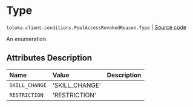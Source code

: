 # Type
`toloka.client.conditions.PoolAccessRevokedReason.Type` | [Source code](https://github.com/Toloka/toloka-kit/blob/v1.0.2/src/client/conditions.py#L263)

An enumeration.

## Attributes Description

| Name | Value | Description |
| :------| :-----------| :----------| 
`SKILL_CHANGE`|'SKILL_CHANGE'|
`RESTRICTION`|'RESTRICTION'|
